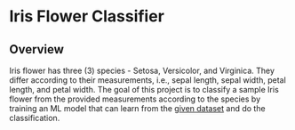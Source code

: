 # Iris Flower Classifier


## Overview
Iris flower has three (3) species - Setosa, Versicolor, and Virginica. They differ according to their measurements, i.e., sepal length, sepal width, petal length, and petal width. The goal of this project is to classify a sample Iris flower from the provided measurements according to the species by training an ML model that can learn from the [given dataset](https://www.kaggle.com/datasets/saurabh00007/iriscsv) and do the classification.
